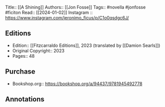Title:: [[A Shining]]
Authors:: [[Jon Fosse]]
Tags:: #novella #jonfosse #ficiton 
Read:: [[2024-01-02]]
Instagram :: https://www.instagram.com/jeronimo_ficus/p/C1o0qsdgc6J/

## Editions
- Edition:: [[Fitzcarraldo Editions]], 2023 (translated by [[Damion Searls]])
- Original Copyright:: 2023
- Pages:: 48

## Purchase
* Bookshop.org:: https://bookshop.org/a/94437/9781945492778
## Annotations
